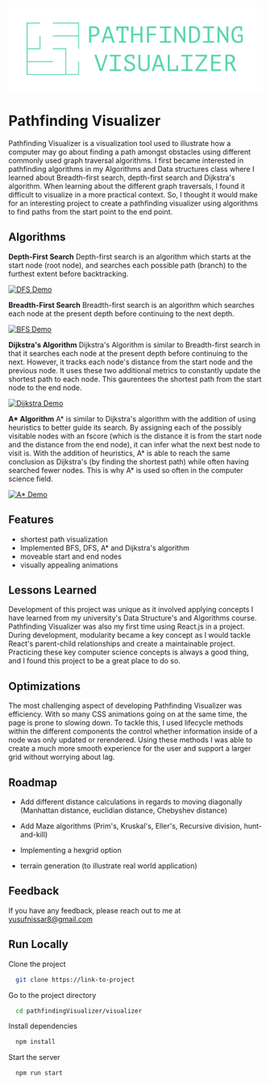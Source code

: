 ![Pathfinding Visualizer](./images/githubLogo.png)

# Pathfinding Visualizer

Pathfinding Visualizer is a visualization tool used to illustrate how a computer may go about finding a path amongst obstacles using different commonly used graph traversal algorithms. I first became interested in pathfinding algorithms in my Algorithms and Data structures class where I learned about Breadth-first search, depth-first search and Dijkstra's algorithm. When learning about the different graph traversals, I found it difficult to visualize in a more practical context. So, I thought it would make for an interesting project to create a pathfinding visualizer using algorithms to find paths from the start point to the end point.

## Algorithms

**Depth-First Search**
Depth-first search is an algorithm which starts at the start node (root node), and searches each possible path (branch) to the furthest extent before backtracking.

[![DFS Demo](https://j.gifs.com/DqWn9n.gif)](https://www.youtube.com/watch?v=yt2YfoFxD0E)

**Breadth-First Search**
Breadth-first search is an algorithm which searches each node at the present depth before continuing to the next depth.

[![BFS Demo](https://j.gifs.com/oZX4QK.gif)](https://www.youtube.com/watch?v=ICmpIT02RMs&ab_channel=YusufNissar)

**Dijkstra's Algorithm**
Dijkstra's Algorithm is similar to Breadth-first search in that it searches each node at the present depth before continuing to the next. However, it tracks each node's distance from the start node and the previous node. It uses these two additional metrics to constantly update the shortest path to each node. This gaurentees the shortest path from the start node to the end node.

[![Dijkstra Demo](https://j.gifs.com/k2X45X.gif)](https://www.youtube.com/watch?v=jQ687dtl248)

**A\* Algorithm**
A* is similar to Dijkstra's algorithm with the addition of using heuristics to better guide its search. By assigning each of the possibly visitable nodes with an fscore (which is the distance it is from the start node and the distance from the end node), it can infer what the next best node to visit is. With the addition of heuristics, A* is able to reach the same conclusion as Dijkstra's (by finding the shortest path) while often having searched fewer nodes. This is why A\* is used so often in the computer science field.

[![A* Demo](https://j.gifs.com/Z8rQV6.gif)](https://www.youtube.com/watch?v=BjWkyNcnc_k)

## Features

- shortest path visualization
- Implemented BFS, DFS, A\* and Dijkstra's algorithm
- moveable start and end nodes
- visually appealing animations

## Lessons Learned

Development of this project was unique as it involved applying concepts I have learned from my university's Data Structure's and Algorithms course.
Pathfinding Visualizer was also my first time using React.js in a project. During development, modularity became a key concept as I would tackle React's parent-child relationships and create a maintainable project.
Practicing these key computer science concepts is always a good thing, and I found this project to be a great place to do so.

## Optimizations

The most challenging aspect of developing Pathfinding Visualizer was efficiency. With so many CSS animations going on at the same time, the page is prone to slowing down. To tackle this, I used lifecycle methods within the different components the control whether information inside of a node was only updated or rerendered. Using these methods I was able to create a much more smooth experience for the user and support a larger grid without worrying about lag.

## Roadmap

- Add different distance calculations in regards to moving diagonally (Manhattan distance, euclidian distance, Chebyshev distance)

- Add Maze algorithms (Prim's, Kruskal's, Eller's, Recursive division, hunt-and-kill)

- Implementing a hexgrid option

- terrain generation (to illustrate real world application)

## Feedback

If you have any feedback, please reach out to me at yusufnissar8@gmail.com

## Run Locally

Clone the project

```bash
  git clone https://link-to-project
```

Go to the project directory

```bash
  cd pathfindingVisualizer/visualizer
```

Install dependencies

```bash
  npm install
```

Start the server

```bash
  npm run start
```
